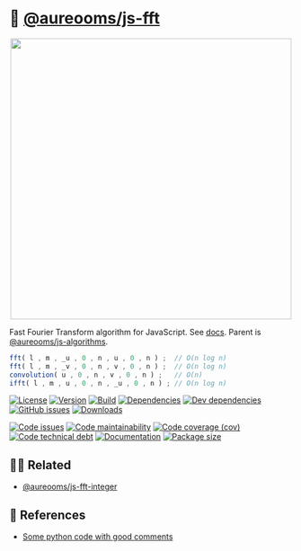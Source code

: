 :butterfly: [@aureooms/js-fft](https://aureooms.github.io/js-fft)
==

<p align="center">
<img src="https://cdn.rawgit.com/aureooms/js-fft/main/media/sketch.svg" width="500">
</p>

Fast Fourier Transform algorithm for JavaScript.
See [docs](https://aureooms.github.io/js-fft).
Parent is [@aureooms/js-algorithms](https://github.com/aureooms/js-algorithms).

```js
fft( l , m , _u , 0 , n , u , 0 , n ) ;  // O(n log n)
fft( l , m , _v , 0 , n , v , 0 , n ) ;  // O(n log n)
convolution( u , 0 , n , v , 0 , n ) ;   // O(n)
ifft( l , m , u , 0 , n , _u , 0 , n ) ; // O(n log n)
```

[![License](https://img.shields.io/github/license/aureooms/js-fft.svg)](https://raw.githubusercontent.com/aureooms/js-fft/main/LICENSE)
[![Version](https://img.shields.io/npm/v/@aureooms/js-fft.svg)](https://www.npmjs.org/package/@aureooms/js-fft)
[![Build](https://img.shields.io/travis/aureooms/js-fft/main.svg)](https://travis-ci.org/aureooms/js-fft/branches)
[![Dependencies](https://img.shields.io/david/aureooms/js-fft.svg)](https://david-dm.org/aureooms/js-fft)
[![Dev dependencies](https://img.shields.io/david/dev/aureooms/js-fft.svg)](https://david-dm.org/aureooms/js-fft?type=dev)
[![GitHub issues](https://img.shields.io/github/issues/aureooms/js-fft.svg)](https://github.com/aureooms/js-fft/issues)
[![Downloads](https://img.shields.io/npm/dm/@aureooms/js-fft.svg)](https://www.npmjs.org/package/@aureooms/js-fft)

[![Code issues](https://img.shields.io/codeclimate/issues/aureooms/js-fft.svg)](https://codeclimate.com/github/aureooms/js-fft/issues)
[![Code maintainability](https://img.shields.io/codeclimate/maintainability/aureooms/js-fft.svg)](https://codeclimate.com/github/aureooms/js-fft/trends/churn)
[![Code coverage (cov)](https://img.shields.io/codecov/c/gh/aureooms/js-fft/main.svg)](https://codecov.io/gh/aureooms/js-fft)
[![Code technical debt](https://img.shields.io/codeclimate/tech-debt/aureooms/js-fft.svg)](https://codeclimate.com/github/aureooms/js-fft/trends/technical_debt)
[![Documentation](https://aureooms.github.io/js-fft/badge.svg)](https://aureooms.github.io/js-fft/source.html)
[![Package size](https://img.shields.io/bundlephobia/minzip/@aureooms/js-fft)](https://bundlephobia.com/result?p=@aureooms/js-fft)

## :dancing_women: Related
  - [@aureooms/js-fft-integer](https://github.com/aureooms/js-fft-integer)
  
## :scroll: References
  - [Some python code with good comments](https://github.com/aureooms-research/fft/blob/main/code/polynomials.py#L4)
